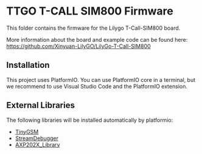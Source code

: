 # TTGO T-CALL SIM800 Firmware 

This folder contains the firmware for the Lilygo T-Call-SIM800 board.

More information about the board and example code can be found here: <https://github.com/Xinyuan-LilyGO/LilyGo-T-Call-SIM800>

## Installation

This project uses PlatformIO. You can use PlatformIO core in a terminal, but we recommend to use Visual Studio Code and the PlatformIO extension.

## External Libraries

The following libraries will be installed automatically by platformio:

- [TinyGSM](https://github.com/vshymanskyy/TinyGSM)
- [StreamDebugger](https://github.com/vshymanskyy/StreamDebugger)
- [AXP202X_Library](https://github.com/lewisxhe/AXP202X_Library)
